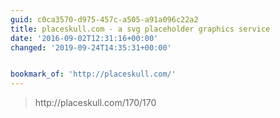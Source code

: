 ```yaml
---
guid: c0ca3570-d975-457c-a505-a91a096c22a2
title: placeskull.com - a svg placeholder graphics service
date: '2016-09-02T12:31:16+00:00'
changed: '2019-09-24T14:35:31+00:00'


bookmark_of: 'http://placeskull.com/'
---
```



<blockquote>http://placeskull.com/170/170</blockquote>
